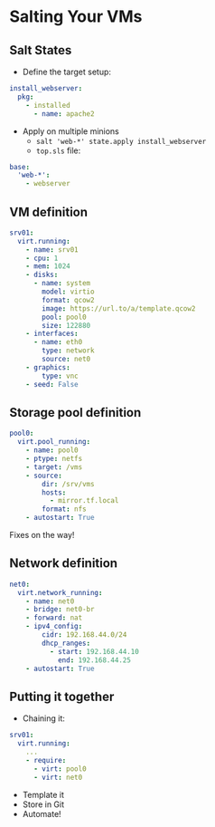 <!-- .slide: data-state="section-break" id="section-break-1" data-timing="10s" -->
# Salting Your VMs


<!-- .slide: data-state="normal" id="salt-states" data-timing="20s" data-menu-title="Salt States" -->
## Salt States

* Define the target setup:

```yaml
install_webserver:
  pkg:
    - installed
      - name: apache2
```

* Apply on multiple minions
    * `salt 'web-*' state.apply install_webserver`
    * `top.sls` file:

```yaml
base:
  'web-*':
    - webserver
```


<!-- .slide: data-state="normal" id="vm-definition-state" data-timing="20s" data-menu-title="VM Definition" -->
## VM definition
```yaml
srv01:
  virt.running:
    - name: srv01
    - cpu: 1
    - mem: 1024
    - disks:
      - name: system
        model: virtio
        format: qcow2
        image: https://url.to/a/template.qcow2
        pool: pool0
        size: 122880
    - interfaces:
      - name: eth0
        type: network
        source: net0
    - graphics:
        type: vnc
    - seed: False
```


<!-- .slide: data-state="normal" id="pool-definition" data-timing="20s" data-menu-title="Pool Definition" -->
## Storage pool definition
```yaml
pool0:
  virt.pool_running:
    - name: pool0
    - ptype: netfs
    - target: /vms
    - source:
        dir: /srv/vms
        hosts:
          - mirror.tf.local
        format: nfs
    - autostart: True
```

Fixes on the way!


<!-- .slide: data-state="normal" id="net-definition" data-timing="20s" data-menu-title="Net Definition" -->
## Network definition
```yaml
net0:
  virt.network_running:
    - name: net0
    - bridge: net0-br
    - forward: nat
    - ipv4_config:
        cidr: 192.168.44.0/24
        dhcp_ranges:
          - start: 192.168.44.10
            end: 192.168.44.25
    - autostart: True
```


<!-- .slide: data-state="normal" id="chaining" data-timing="20s" data-menu-title="Putting it together" -->
## Putting it together

* Chaining it:

```yaml
srv01:
  virt.running:
    ...
    - require:
      - virt: pool0
      - virt: net0
```

* Template it
* Store in Git
* Automate!
